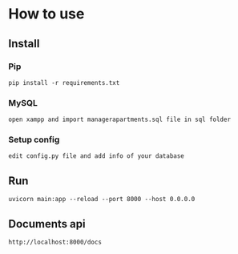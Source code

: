 # How to use

## Install

### Pip

```
pip install -r requirements.txt
```

### MySQL

```
open xampp and import managerapartments.sql file in sql folder
```

### Setup config

```
edit config.py file and add info of your database
```

## Run

```
uvicorn main:app --reload --port 8000 --host 0.0.0.0
```

## Documents api
```
http://localhost:8000/docs
```
